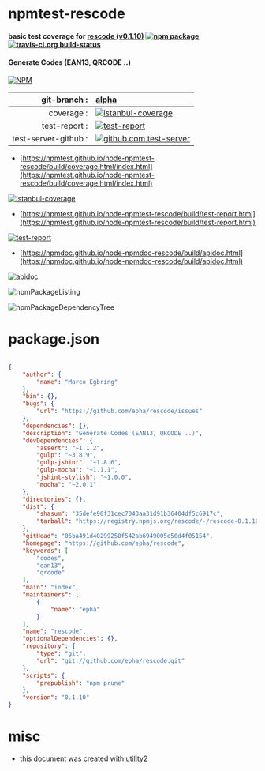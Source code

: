 # npmtest-rescode

#### basic test coverage for  [rescode (v0.1.10)](https://github.com/epha/rescode)  [![npm package](https://img.shields.io/npm/v/npmtest-rescode.svg?style=flat-square)](https://www.npmjs.org/package/npmtest-rescode) [![travis-ci.org build-status](https://api.travis-ci.org/npmtest/node-npmtest-rescode.svg)](https://travis-ci.org/npmtest/node-npmtest-rescode)

#### Generate Codes (EAN13, QRCODE ..)

[![NPM](https://nodei.co/npm/rescode.png?downloads=true&downloadRank=true&stars=true)](https://www.npmjs.com/package/rescode)

| git-branch : | [alpha](https://github.com/npmtest/node-npmtest-rescode/tree/alpha)|
|--:|:--|
| coverage : | [![istanbul-coverage](https://npmtest.github.io/node-npmtest-rescode/build/coverage.badge.svg)](https://npmtest.github.io/node-npmtest-rescode/build/coverage.html/index.html)|
| test-report : | [![test-report](https://npmtest.github.io/node-npmtest-rescode/build/test-report.badge.svg)](https://npmtest.github.io/node-npmtest-rescode/build/test-report.html)|
| test-server-github : | [![github.com test-server](https://npmtest.github.io/node-npmtest-rescode/GitHub-Mark-32px.png)](https://npmtest.github.io/node-npmtest-rescode/build/app/index.html) | | build-artifacts : | [![build-artifacts](https://npmtest.github.io/node-npmtest-rescode/glyphicons_144_folder_open.png)](https://github.com/npmtest/node-npmtest-rescode/tree/gh-pages/build)|

- [https://npmtest.github.io/node-npmtest-rescode/build/coverage.html/index.html](https://npmtest.github.io/node-npmtest-rescode/build/coverage.html/index.html)

[![istanbul-coverage](https://npmtest.github.io/node-npmtest-rescode/build/screenCapture.buildCi.browser.%252Ftmp%252Fbuild%252Fcoverage.lib.html.png)](https://npmtest.github.io/node-npmtest-rescode/build/coverage.html/index.html)

- [https://npmtest.github.io/node-npmtest-rescode/build/test-report.html](https://npmtest.github.io/node-npmtest-rescode/build/test-report.html)

[![test-report](https://npmtest.github.io/node-npmtest-rescode/build/screenCapture.buildCi.browser.%252Ftmp%252Fbuild%252Ftest-report.html.png)](https://npmtest.github.io/node-npmtest-rescode/build/test-report.html)

- [https://npmdoc.github.io/node-npmdoc-rescode/build/apidoc.html](https://npmdoc.github.io/node-npmdoc-rescode/build/apidoc.html)

[![apidoc](https://npmdoc.github.io/node-npmdoc-rescode/build/screenCapture.buildCi.browser.%252Ftmp%252Fbuild%252Fapidoc.html.png)](https://npmdoc.github.io/node-npmdoc-rescode/build/apidoc.html)

![npmPackageListing](https://npmtest.github.io/node-npmtest-rescode/build/screenCapture.npmPackageListing.svg)

![npmPackageDependencyTree](https://npmtest.github.io/node-npmtest-rescode/build/screenCapture.npmPackageDependencyTree.svg)



# package.json

```json

{
    "author": {
        "name": "Marco Egbring"
    },
    "bin": {},
    "bugs": {
        "url": "https://github.com/epha/rescode/issues"
    },
    "dependencies": {},
    "description": "Generate Codes (EAN13, QRCODE ..)",
    "devDependencies": {
        "assert": "~1.1.2",
        "gulp": "~3.8.9",
        "gulp-jshint": "~1.8.6",
        "gulp-mocha": "~1.1.1",
        "jshint-stylish": "~1.0.0",
        "mocha": "~2.0.1"
    },
    "directories": {},
    "dist": {
        "shasum": "35defe90f31cec7043aa31d91b36404df5c6917c",
        "tarball": "https://registry.npmjs.org/rescode/-/rescode-0.1.10.tgz"
    },
    "gitHead": "06ba491d40299250f542ab6949005e50d4f05154",
    "homepage": "https://github.com/epha/rescode",
    "keywords": [
        "codes",
        "ean13",
        "qrcode"
    ],
    "main": "index",
    "maintainers": [
        {
            "name": "epha"
        }
    ],
    "name": "rescode",
    "optionalDependencies": {},
    "repository": {
        "type": "git",
        "url": "git://github.com/epha/rescode.git"
    },
    "scripts": {
        "prepublish": "npm prune"
    },
    "version": "0.1.10"
}
```



# misc
- this document was created with [utility2](https://github.com/kaizhu256/node-utility2)
